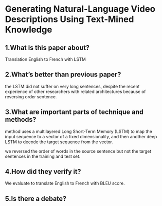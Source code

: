 # Generating Natural-Language Video Descriptions Using Text-Mined Knowledge

## 1.What is this paper about?

Translation English to French with LSTM

## 2.What’s better than previous paper?

the LSTM did not suffer on very long sentences, despite the recent experience of other researchers with related architectures because of reversing order sentence.

## 3.What are important parts of technique and methods?

method uses a multilayered Long Short-Term Memory (LSTM) to map the input sequence to a vector of a fixed dimensionality, and then another deep LSTM to decode the target sequence from the vector.

we reversed the order of words in the source sentence but not the target sentences in the training and test set.

## 4.How did they verify it?

We evaluate to translate English to French with BLEU score.

## 5.Is there a debate?